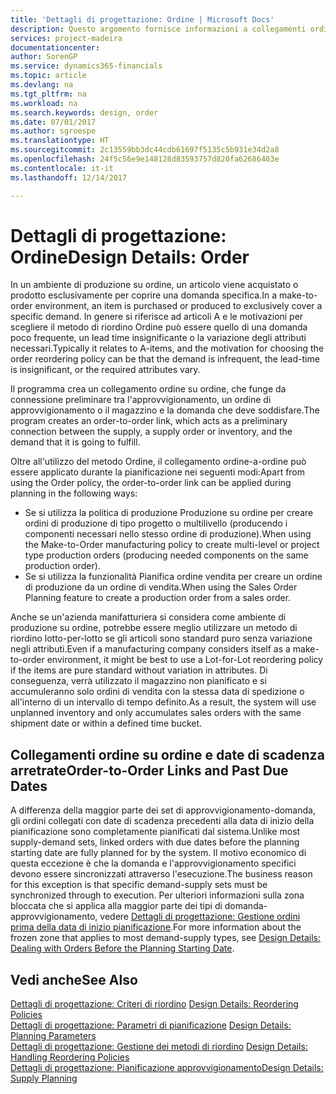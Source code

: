 ```yaml
---
title: 'Dettagli di progettazione: Ordine | Microsoft Docs'
description: Questo argomento fornisce informazioni a collegamenti ordine-a-ordine in un ambiente di produzione su ordine.
services: project-madeira
documentationcenter: 
author: SorenGP
ms.service: dynamics365-financials
ms.topic: article
ms.devlang: na
ms.tgt_pltfrm: na
ms.workload: na
ms.search.keywords: design, order
ms.date: 07/01/2017
ms.author: sgroespe
ms.translationtype: HT
ms.sourcegitcommit: 2c13559bb3dc44cdb61697f5135c5b931e34d2a8
ms.openlocfilehash: 24f5c56e9e148128d83593757d820fa62686403e
ms.contentlocale: it-it
ms.lasthandoff: 12/14/2017

---
```

# <a name="design-details-order"></a><span data-ttu-id="f5acf-103">Dettagli di progettazione: Ordine</span><span class="sxs-lookup"><span data-stu-id="f5acf-103">Design Details: Order</span></span>
<span data-ttu-id="f5acf-104">In un ambiente di produzione su ordine, un articolo viene acquistato o prodotto esclusivamente per coprire una domanda specifica.</span><span class="sxs-lookup"><span data-stu-id="f5acf-104">In a make-to-order environment, an item is purchased or produced to exclusively cover a specific demand.</span></span> <span data-ttu-id="f5acf-105">In genere si riferisce ad articoli A e le motivazioni per scegliere il metodo di riordino Ordine può essere quello di una domanda poco frequente, un lead time insignificante o la variazione degli attributi necessari.</span><span class="sxs-lookup"><span data-stu-id="f5acf-105">Typically it relates to A-items, and the motivation for choosing the order reordering policy can be that the demand is infrequent, the lead-time is insignificant, or the required attributes vary.</span></span>  
  
<span data-ttu-id="f5acf-106">Il programma crea un collegamento ordine su ordine, che funge da connessione preliminare tra l'approvvigionamento, un ordine di approvvigionamento o il magazzino e la domanda che deve soddisfare.</span><span class="sxs-lookup"><span data-stu-id="f5acf-106">The program creates an order-to-order link, which acts as a preliminary connection between the supply, a supply order or inventory, and the demand that it is going to fulfill.</span></span>  
  
<span data-ttu-id="f5acf-107">Oltre all'utilizzo del metodo Ordine, il collegamento ordine-a-ordine può essere applicato durante la pianificazione nei seguenti modi:</span><span class="sxs-lookup"><span data-stu-id="f5acf-107">Apart from using the Order policy, the order-to-order link can be applied during planning in the following ways:</span></span>  
  
* <span data-ttu-id="f5acf-108">Se si utilizza la politica di produzione Produzione su ordine per creare ordini di produzione di tipo progetto o multilivello (producendo i componenti necessari nello stesso ordine di produzione).</span><span class="sxs-lookup"><span data-stu-id="f5acf-108">When using the Make-to-Order manufacturing policy to create multi-level or project type production orders (producing needed components on the same production order).</span></span>  
* <span data-ttu-id="f5acf-109">Se si utilizza la funzionalità Pianifica ordine vendita per creare un ordine di produzione da un ordine di vendita.</span><span class="sxs-lookup"><span data-stu-id="f5acf-109">When using the Sales Order Planning feature to create a production order from a sales order.</span></span>  
  
<span data-ttu-id="f5acf-110">Anche se un'azienda manifatturiera si considera come ambiente di produzione su ordine, potrebbe essere meglio utilizzare un metodo di riordino lotto-per-lotto se gli articoli sono standard puro senza variazione negli attributi.</span><span class="sxs-lookup"><span data-stu-id="f5acf-110">Even if a manufacturing company considers itself as a make-to-order environment, it might be best to use a Lot-for-Lot reordering policy if the items are pure standard without variation in attributes.</span></span> <span data-ttu-id="f5acf-111">Di conseguenza, verrà utilizzato il magazzino non pianificato e si accumuleranno solo ordini di vendita con la stessa data di spedizione o all'interno di un intervallo di tempo definito.</span><span class="sxs-lookup"><span data-stu-id="f5acf-111">As a result, the system will use unplanned inventory and only accumulates sales orders with the same shipment date or within a defined time bucket.</span></span>  
  
## <a name="order-to-order-links-and-past-due-dates"></a><span data-ttu-id="f5acf-112">Collegamenti ordine su ordine e date di scadenza arretrate</span><span class="sxs-lookup"><span data-stu-id="f5acf-112">Order-to-Order Links and Past Due Dates</span></span>  
<span data-ttu-id="f5acf-113">A differenza della maggior parte dei set di approvvigionamento-domanda, gli ordini collegati con date di scadenza precedenti alla data di inizio della pianificazione sono completamente pianificati dal sistema.</span><span class="sxs-lookup"><span data-stu-id="f5acf-113">Unlike most supply-demand sets, linked orders with due dates before the planning starting date are fully planned for by the system.</span></span> <span data-ttu-id="f5acf-114">Il motivo economico di questa eccezione è che la domanda e l'approvvigionamento specifici devono essere sincronizzati attraverso l'esecuzione.</span><span class="sxs-lookup"><span data-stu-id="f5acf-114">The business reason for this exception is that specific demand-supply sets must be synchronized through to execution.</span></span> <span data-ttu-id="f5acf-115">Per ulteriori informazioni sulla zona bloccata che si applica alla maggior parte dei tipi di domanda-approvvigionamento, vedere [Dettagli di progettazione: Gestione ordini prima della data di inizio pianificazione](design-details-dealing-with-orders-before-the-planning-starting-date.md).</span><span class="sxs-lookup"><span data-stu-id="f5acf-115">For more information about the frozen zone that applies to most demand-supply types, see [Design Details: Dealing with Orders Before the Planning Starting Date](design-details-dealing-with-orders-before-the-planning-starting-date.md).</span></span>  
  
## <a name="see-also"></a><span data-ttu-id="f5acf-116">Vedi anche</span><span class="sxs-lookup"><span data-stu-id="f5acf-116">See Also</span></span>  
<span data-ttu-id="f5acf-117">[Dettagli di progettazione: Criteri di riordino](design-details-reordering-policies.md) </span><span class="sxs-lookup"><span data-stu-id="f5acf-117">[Design Details: Reordering Policies](design-details-reordering-policies.md) </span></span>  
<span data-ttu-id="f5acf-118">[Dettagli di progettazione: Parametri di pianificazione](design-details-planning-parameters.md) </span><span class="sxs-lookup"><span data-stu-id="f5acf-118">[Design Details: Planning Parameters](design-details-planning-parameters.md) </span></span>  
<span data-ttu-id="f5acf-119">[Dettagli di progettazione: Gestione dei metodi di riordino](design-details-handling-reordering-policies.md) </span><span class="sxs-lookup"><span data-stu-id="f5acf-119">[Design Details: Handling Reordering Policies](design-details-handling-reordering-policies.md) </span></span>  
[<span data-ttu-id="f5acf-120">Dettagli di progettazione: Pianificazione approvvigionamento</span><span class="sxs-lookup"><span data-stu-id="f5acf-120">Design Details: Supply Planning</span></span>](design-details-supply-planning.md)
